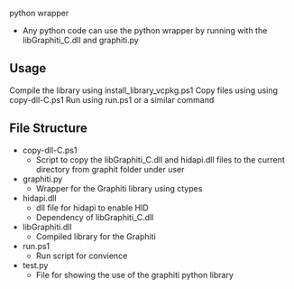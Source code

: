 python wrapper
- Any python code can use the python wrapper by running with the libGraphiti_C.dll and graphiti.py

## Usage ##

Compile the library using install_library_vcpkg.ps1 
Copy files using using copy-dll-C.ps1
Run using run.ps1 or a similar command

## File Structure ##
- copy-dll-C.ps1
    - Script to copy the libGraphiti_C.dll and hidapi.dll files to the current directory from graphit folder under user
- graphiti.py
    - Wrapper for the Graphiti library using ctypes
- hidapi.dll
    - dll file for hidapi to enable HID
    - Dependency of libGraphiti_C.dll
- libGraphiti.dll
    - Compiled library for the Graphiti
- run.ps1
    - Run script for convience
- test.py
    - File for showing the use of the graphiti python library